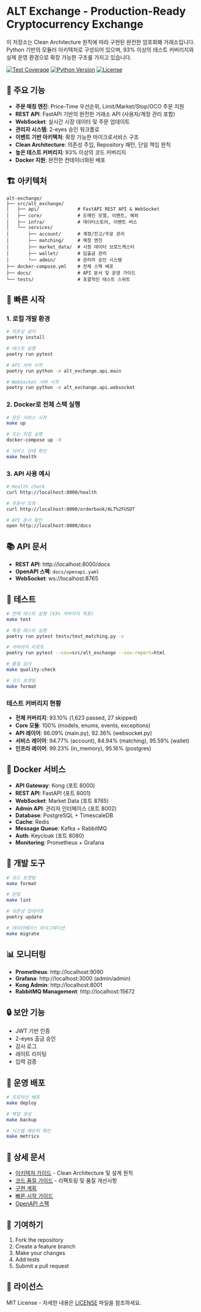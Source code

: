 # ALT Exchange - Production-Ready Cryptocurrency Exchange

이 저장소는 Clean Architecture 원칙에 따라 구현된 완전한 암호화폐 거래소입니다. Python 기반의 모듈러 아키텍처로 구성되어 있으며, 93% 이상의 테스트 커버리지와 실제 운영 환경으로 확장 가능한 구조를 가지고 있습니다.

[![Test Coverage](https://img.shields.io/badge/coverage-93%25-brightgreen)](https://github.com/alt-exchange/alt-exchange)
[![Python Version](https://img.shields.io/badge/python-3.8%2B-blue)](https://python.org)
[![License](https://img.shields.io/badge/license-MIT-green)](LICENSE)

## 🚀 주요 기능

- **주문 매칭 엔진**: Price-Time 우선순위, Limit/Market/Stop/OCO 주문 지원
- **REST API**: FastAPI 기반의 완전한 거래소 API (사용자/계정 관리 포함)
- **WebSocket**: 실시간 시장 데이터 및 주문 업데이트
- **관리자 시스템**: 2-eyes 승인 워크플로
- **이벤트 기반 아키텍처**: 확장 가능한 마이크로서비스 구조
- **Clean Architecture**: 의존성 주입, Repository 패턴, 단일 책임 원칙
- **높은 테스트 커버리지**: 93% 이상의 코드 커버리지
- **Docker 지원**: 완전한 컨테이너화된 배포

## 🏗️ 아키텍처

```
alt-exchange/
├── src/alt_exchange/
│   ├── api/              # FastAPI REST API & WebSocket
│   ├── core/             # 도메인 모델, 이벤트, 예외
│   ├── infra/            # 데이터스토어, 이벤트 버스
│   └── services/
│       ├── account/      # 계정/잔고/주문 관리
│       ├── matching/     # 매칭 엔진
│       ├── market_data/  # 시장 데이터 브로드캐스터
│       ├── wallet/       # 입출금 관리
│       └── admin/        # 관리자 승인 시스템
├── docker-compose.yml    # 전체 스택 배포
├── docs/                 # API 문서 및 운영 가이드
└── tests/                # 포괄적인 테스트 스위트
```

## 🚀 빠른 시작

### 1. 로컬 개발 환경

```bash
# 의존성 설치
poetry install

# 테스트 실행
poetry run pytest

# API 서버 시작
poetry run python -m alt_exchange.api.main

# WebSocket 서버 시작
poetry run python -m alt_exchange.api.websocket
```

### 2. Docker로 전체 스택 실행

```bash
# 모든 서비스 시작
make up

# 또는 직접 실행
docker-compose up -d

# 서비스 상태 확인
make health
```

### 3. API 사용 예시

```bash
# Health check
curl http://localhost:8000/health

# 주문서 조회
curl http://localhost:8000/orderbook/ALT%2FUSDT

# API 문서 확인
open http://localhost:8000/docs
```

## 📚 API 문서

- **REST API**: http://localhost:8000/docs
- **OpenAPI 스펙**: `docs/openapi.yaml`
- **WebSocket**: ws://localhost:8765

## 🧪 테스트

```bash
# 전체 테스트 실행 (93% 커버리지 목표)
make test

# 특정 테스트 실행
poetry run pytest tests/test_matching.py -v

# 커버리지 리포트
poetry run pytest --cov=src/alt_exchange --cov-report=html

# 품질 검사
make quality-check

# 코드 포맷팅
make format
```

### 테스트 커버리지 현황
- **전체 커버리지**: 93.10% (1,623 passed, 27 skipped)
- **Core 모듈**: 100% (models, enums, events, exceptions)
- **API 레이어**: 86.09% (main.py), 92.36% (websocket.py)
- **서비스 레이어**: 94.77% (account), 84.94% (matching), 95.59% (wallet)
- **인프라 레이어**: 99.23% (in_memory), 95.16% (postgres)

## 🐳 Docker 서비스

- **API Gateway**: Kong (포트 8000)
- **REST API**: FastAPI (포트 8001)
- **WebSocket**: Market Data (포트 8765)
- **Admin API**: 관리자 인터페이스 (포트 8002)
- **Database**: PostgreSQL + TimescaleDB
- **Cache**: Redis
- **Message Queue**: Kafka + RabbitMQ
- **Auth**: Keycloak (포트 8080)
- **Monitoring**: Prometheus + Grafana

## 🔧 개발 도구

```bash
# 코드 포맷팅
make format

# 린팅
make lint

# 의존성 업데이트
poetry update

# 데이터베이스 마이그레이션
make migrate
```

## 📊 모니터링

- **Prometheus**: http://localhost:9090
- **Grafana**: http://localhost:3000 (admin/admin)
- **Kong Admin**: http://localhost:8001
- **RabbitMQ Management**: http://localhost:15672

## 🔒 보안 기능

- JWT 기반 인증
- 2-eyes 출금 승인
- 감사 로그
- 레이트 리미팅
- 입력 검증

## 🚀 운영 배포

```bash
# 프로덕션 배포
make deploy

# 백업 생성
make backup

# 시스템 메트릭 확인
make metrics
```

## 📖 상세 문서

- [아키텍처 가이드](docs/ARCHITECTURE.md) - Clean Architecture 및 설계 원칙
- [코드 품질 가이드](docs/CODE_QUALITY.md) - 리팩토링 및 품질 개선사항
- [구현 계획](docs/implementation-plan.md)
- [빠른 시작 가이드](docs/runbooks/quickstart.md)
- [OpenAPI 스펙](docs/openapi.yaml)

## 🤝 기여하기

1. Fork the repository
2. Create a feature branch
3. Make your changes
4. Add tests
5. Submit a pull request

## 📄 라이선스

MIT License - 자세한 내용은 [LICENSE](LICENSE) 파일을 참조하세요.
